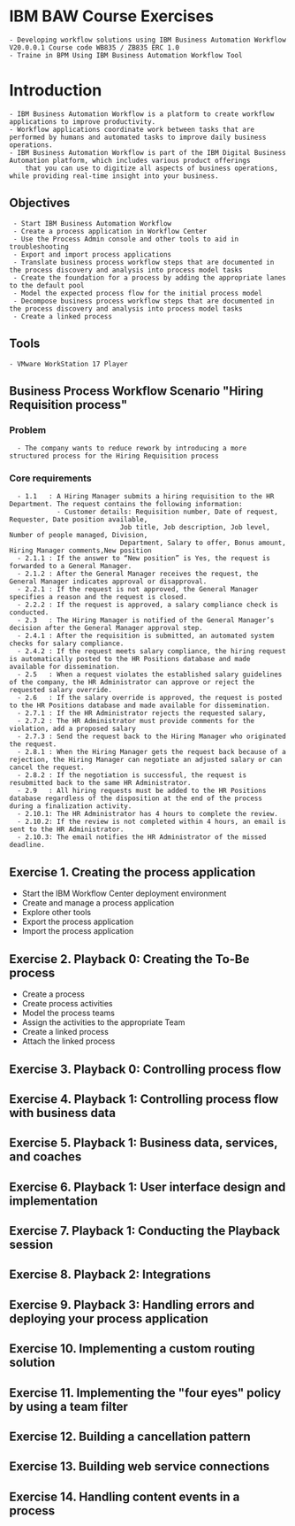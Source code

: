 # IBM BAW Course Exercises
    - Developing workflow solutions using IBM Business Automation Workflow V20.0.0.1 Course code WB835 / ZB835 ERC 1.0
    - Traine in BPM Using IBM Business Automation Workflow Tool

# Introduction
    - IBM Business Automation Workflow is a platform to create workflow applications to improve productivity.
    - Workflow applications coordinate work between tasks that are performed by humans and automated tasks to improve daily business operations.
    - IBM Business Automation Workflow is part of the IBM Digital Business Automation platform, which includes various product offerings 
        that you can use to digitize all aspects of business operations, while providing real-time insight into your business.

## Objectives
     - Start IBM Business Automation Workflow
     - Create a process application in Workflow Center
     - Use the Process Admin console and other tools to aid in troubleshooting
     - Export and import process applications
     - Translate business process workflow steps that are documented in the process discovery and analysis into process model tasks
     - Create the foundation for a process by adding the appropriate lanes to the default pool
     - Model the expected process flow for the initial process model
     - Decompose business process workflow steps that are documented in the process discovery and analysis into process model tasks
     - Create a linked process
     
## Tools
    - VMware WorkStation 17 Player

## Business Process Workflow Scenario "Hiring Requisition process"
  ### Problem
      - The company wants to reduce rework by introducing a more structured process for the Hiring Requisition process
  ### Core requirements
      - 1.1   : A Hiring Manager submits a hiring requisition to the HR Department. The request contains the following information:
                - Customer details: Requisition number, Date of request, Requester, Date position available,
                                Job title, Job description, Job level, Number of people managed, Division, 
                                Department, Salary to offer, Bonus amount, Hiring Manager comments,New position
      - 2.1.1 : If the answer to “New position” is Yes, the request is forwarded to a General Manager. 
      - 2.1.2 : After the General Manager receives the request, the General Manager indicates approval or disapproval.
      - 2.2.1 : If the request is not approved, the General Manager specifies a reason and the request is closed.
      - 2.2.2 : If the request is approved, a salary compliance check is conducted.
      - 2.3   : The Hiring Manager is notified of the General Manager’s decision after the General Manager approval step.
      - 2.4.1 : After the requisition is submitted, an automated system checks for salary compliance.
      - 2.4.2 : If the request meets salary compliance, the hiring request is automatically posted to the HR Positions database and made available for dissemination.
      - 2.5   : When a request violates the established salary guidelines of the company, the HR Administrator can approve or reject the requested salary override.
      - 2.6   : If the salary override is approved, the request is posted to the HR Positions database and made available for dissemination.
      - 2.7.1 : If the HR Administrator rejects the requested salary, 
      - 2.7.2 : The HR Administrator must provide comments for the violation, add a proposed salary
      - 2.7.3 : Send the request back to the Hiring Manager who originated the request.
      - 2.8.1 : When the Hiring Manager gets the request back because of a rejection, the Hiring Manager can negotiate an adjusted salary or can cancel the request.
      - 2.8.2 : If the negotiation is successful, the request is resubmitted back to the same HR Administrator.
      - 2.9   : All hiring requests must be added to the HR Positions database regardless of the disposition at the end of the process during a finalization activity.
      - 2.10.1: The HR Administrator has 4 hours to complete the review.
      - 2.10.2: If the review is not completed within 4 hours, an email is sent to the HR Administrator.
      - 2.10.3: The email notifies the HR Administrator of the missed deadline.
  

## Exercise 1. Creating the process application
   - Start the IBM Workflow Center deployment environment
   - Create and manage a process application
   - Explore other tools
   - Export the process application
   - Import the process application
   
## Exercise 2. Playback 0: Creating the To-Be process
   -  Create a process
   -  Create process activities
   -  Model the process teams
   -  Assign the activities to the appropriate Team
   -  Create a linked process
   -  Attach the linked process 
   
## Exercise 3. Playback 0: Controlling process flow

## Exercise 4. Playback 1: Controlling process flow with business data

## Exercise 5. Playback 1: Business data, services, and coaches

## Exercise 6. Playback 1: User interface design and implementation

## Exercise 7. Playback 1: Conducting the Playback session

## Exercise 8. Playback 2: Integrations

## Exercise 9. Playback 3: Handling errors and deploying your process application

## Exercise 10. Implementing a custom routing solution

## Exercise 11. Implementing the "four eyes" policy by using a team filter

## Exercise 12. Building a cancellation pattern

## Exercise 13. Building web service connections

## Exercise 14. Handling content events in a process

## 
